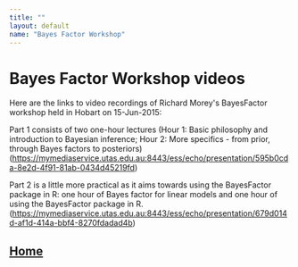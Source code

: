 ```yaml
---
title: ""
layout: default
name: "Bayes Factor Workshop"
---
```

# Bayes Factor Workshop videos

Here are the links to video recordings of Richard Morey's BayesFactor workshop held in Hobart on 15-Jun-2015:

Part 1 consists of two one-hour lectures (Hour 1: Basic philosophy and introduction to Bayesian inference; Hour 2: More specifics - from prior, through Bayes factors to posteriors)
(https://mymediaservice.utas.edu.au:8443/ess/echo/presentation/595b0cda-8e2d-4f91-81ab-0434d45219fd)

Part 2 is a little more practical as it aims towards using the BayesFactor package in R: one hour of Bayes factor for linear models and one hour of using the BayesFactor package in R.
(https://mymediaservice.utas.edu.au:8443/ess/echo/presentation/679d014d-af1d-414a-bbf4-8270fdadad4b)


## [Home](http://australianantarcticdatacentre.github.io/GentleR/)


